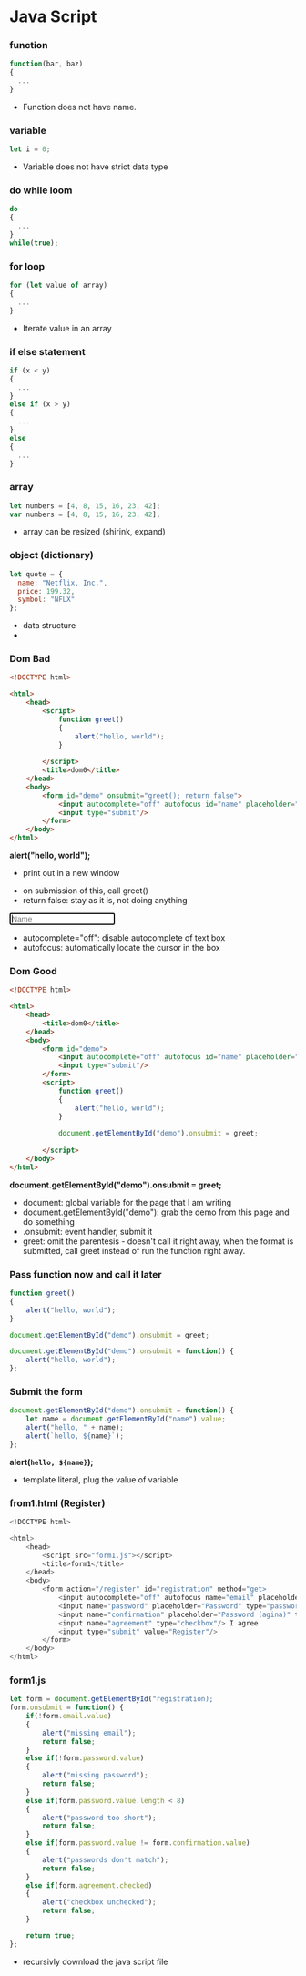 # Java Script

### function
```javascript
function(bar, baz)
{
  ...
}
```
- Function does not have name.

### variable
```javascript
let i = 0;
```
- Variable does not have strict data type

### do while loom
```javascript
do
{
  ...
}
while(true);
```

### for loop
```javascript
for (let value of array)
{
  ...
}
```
- Iterate value in an array

### if else statement
```javascript
if (x < y)
{
  ...
}
else if (x > y)
{
  ...
}
else
{
  ...
}
```

### array
```javascript
let numbers = [4, 8, 15, 16, 23, 42];
var numbers = [4, 8, 15, 16, 23, 42];
```
- array can be resized (shirink, expand)

### object (dictionary)
```javascript
let quote = {
  name: "Netflix, Inc.",
  price: 199.32,
  symbol: "NFLX"
};
```
- data structure
- 

### Dom Bad
```html
<!DOCTYPE html>

<html>
    <head>
        <script>
            function greet()
            {
                alert("hello, world");
            }
            
        </script>
        <title>dom0</title>
    </head>
    <body>
        <form id="demo" onsubmit="greet(); return false">
            <input autocomplete="off" autofocus id="name" placeholder="Name" type="text"/>
            <input type="submit"/>
        </form>
    </body>
</html>
```
**alert("hello, world");**
- print out in a new window

**<form id="demo" onsubmit="greet(); return false">**
- on submission of this, call greet()
- return false: stay as it is, not doing anything

**<input autocomplete="off" autofocus id="name" placeholder="Name" type="text"/>**
- autocomplete="off": disable autocomplete of text box
- autofocus: automatically locate the cursor in the box

### Dom Good
```html
<!DOCTYPE html>

<html>
    <head>
        <title>dom0</title>
    </head>
    <body>
        <form id="demo">
            <input autocomplete="off" autofocus id="name" placeholder="Name" type="text"/>
            <input type="submit"/>
        </form>
        <script>
            function greet()
            {
                alert("hello, world");
            }
            
            document.getElementById("demo").onsubmit = greet;
        
        </script>
    </body>
</html>
```

**document.getElementById("demo").onsubmit = greet;**
- document: global variable for the page that I am writing
- document.getElementById("demo"): grab the demo from this page and do something
- .onsubmit: event handler, submit it
- greet: omit the parentesis - doesn't call it right away, when the format is submitted, call greet instead of run the function right away.

### Pass function now and call it later
```javascript
function greet()
{
    alert("hello, world");
}

document.getElementById("demo").onsubmit = greet;
```

```javascript
document.getElementById("demo").onsubmit = function() {
    alert("hello, world");
};
```

### Submit the form
```javascript
document.getElementById("demo").onsubmit = function() {
    let name = document.getElementById("name").value;
    alert("hello, " + name);
    alert(`hello, ${name}`);
};
````
**alert(`hello, ${name}`);**
- template literal, plug the value of variable


### from1.html (Register)
```javascript
<!DOCTYPE html>

<html>
    <head>
        <script src="form1.js"></script>
        <title>form1</title>
    </head>
    <body>
        <form action="/register" id="registration" method="get>
            <input autocomplete="off" autofocus name="email" placeholder="Name" type="text"/>
            <input name="password" placeholder="Password" type="password"/>
            <input name="confirmation" placeholder="Password (agina)" type="password"/>
            <input name="agreement" type="checkbox"/> I agree
            <input type="submit" value="Register"/>
        </form>
    </body>
</html>
```

### form1.js
```javascript
let form = document.getElementById("registration);
form.onsubmit = function() {
    if(!form.email.value)
    {
        alert("missing email");
        return false;
    }
    else if(!form.password.value)
    {
        alert("missing password");
        return false;
    }
    else if(form.password.value.length < 8)
    {
        alert("password too short");
        return false;
    }
    else if(form.password.value != form.confirmation.value)
    {
        alert("passwords don't match");
        return false;
    }
    else if(form.agreement.checked)
    {
        alert("checkbox unchecked");
        return false;
    }

    return true;
};
````
- recursivly download the java script file
